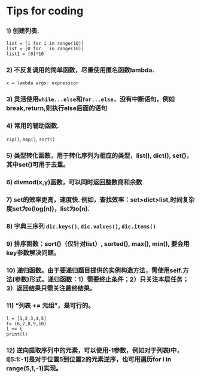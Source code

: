 # Tips for coding

### 1) 创建列表. 
```
list = [i for i in range(10)]
list = [0 for _ in range(10)]
list1 = [0]*10
```

### 2) 不反复调用的简单函数，尽量使用匿名函数lambda. 
```
x = lambda args: expression
```

### 3) 灵活使用`while...else`和`for...else`，没有中断语句，例如break,return,则执行else后面的语句

### 4) 常用的辅助函数. 
`zip()`, `map()`, `sort()`

### 5) 类型转化函数，用于转化序列为相应的类型，list(), dict(), set()，其中set()可用于去重。

### 6) divmod(x,y)函数，可以同时返回整数商和余数

### 7) set的效率更高，速度快. 例如，查找效率：set>dict>list,时间复杂度set为o(log(n))，list为o(n).

### 8) 字典三序列  `dic.keys()`, `dic.values()`, `dic.items()`

### 9) 排序函数：sort()（仅针对list）, sorted(), max(), min(), 要会用key参数解决问题。

### 10) 递归函数。由于要递归题目提供的实例构造方法，需使用self.方法(参数)形式。递归函数：1）需要终止条件；2）只关注本层任务；3）返回结果只需关注最终结果。

### 11) “列表 += 元组”，是可行的。
```
l = [1,2,3,4,5]
t= (6,7,8,9,10)
l += t
print(l)
```
### 12) 逆向提取序列中的元素，可以使用-1参数，例如对于列表l中，l[5:1:-1]是对于位置5到位置2的元素逆序，也可用遍历for i in range(5,1,-1)实现。
